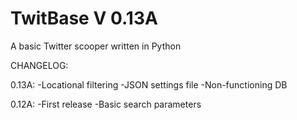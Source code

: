 TwitBase V 0.13A
======

A basic Twitter scooper written in Python

CHANGELOG:

0.13A:
-Locational filtering
-JSON settings file
-Non-functioning DB

0.12A:
-First release
-Basic search parameters

